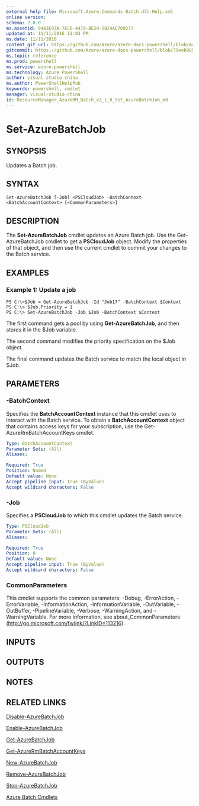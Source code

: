 ```yaml
---
external help file: Microsoft.Azure.Commands.Batch.dll-Help.xml
online version: 
schema: 2.0.0
ms.assetid: 94A3E93A-7EC6-4479-BE29-2B24AE709277
updated_at: 11/11/2016 11:03 PM
ms.date: 11/11/2016
content_git_url: https://github.com/Azure/azure-docs-powershell/blob/master/azureps-cmdlets-docs/ResourceManager/AzureRM.Batch/v2.1.0/Set-AzureBatchJob.md
gitcommit: https://github.com/Azure/azure-docs-powershell/blob/79eeb985ea480979357fb4695832a0c3d29a48bf/azureps-cmdlets-docs/ResourceManager/AzureRM.Batch/v2.1.0/Set-AzureBatchJob.md
ms.topic: reference
ms.prod: powershell
ms.service: azure-powershell
ms.technology: Azure PowerShell
author: visual-studio-china
ms.author: PowerShellHelpPub
keywords: powershell, cmdlet
manager: visual-studio-china
id: ResourceManager_AzureRM_Batch_v2_1_0_Set_AzureBatchJob_md
---
```


# Set-AzureBatchJob

## SYNOPSIS
Updates a Batch job.

## SYNTAX

```
Set-AzureBatchJob [-Job] <PSCloudJob> -BatchContext <BatchAccountContext> [<CommonParameters>]
```

## DESCRIPTION
The **Set-AzureBatchJob** cmdlet updates an Azure Batch job.
Use the Get-AzureBatchJob cmdlet to get a **PSCloudJob** object.
Modify the properties of that object, and then use the current cmdlet to commit your changes to the Batch service.

## EXAMPLES

### Example 1: Update a job
```
PS C:\>$Job = Get-AzureBatchJob -Id "Job17" -BatchContext $Context
PS C:\> $Job.Priority = 1
PS C:\> Set-AzureBatchJob -Job $Job -BatchContext $Context
```

The first command gets a pool by using **Get-AzureBatchJob**, and then stores it in the $Job variable.

The second command modifies the priority specification on the $Job object.

The final command updates the Batch service to match the local object in $Job.

## PARAMETERS

### -BatchContext
Specifies the **BatchAccountContext** instance that this cmdlet uses to interact with the Batch service.
To obtain a **BatchAccountContext** object that contains access keys for your subscription, use the Get-AzureRmBatchAccountKeys cmdlet.

```yaml
Type: BatchAccountContext
Parameter Sets: (All)
Aliases: 

Required: True
Position: Named
Default value: None
Accept pipeline input: True (ByValue)
Accept wildcard characters: False
```

### -Job
Specifies a **PSCloudJob** to which this cmdlet updates the Batch service.

```yaml
Type: PSCloudJob
Parameter Sets: (All)
Aliases: 

Required: True
Position: 0
Default value: None
Accept pipeline input: True (ByValue)
Accept wildcard characters: False
```

### CommonParameters
This cmdlet supports the common parameters: -Debug, -ErrorAction, -ErrorVariable, -InformationAction, -InformationVariable, -OutVariable, -OutBuffer, -PipelineVariable, -Verbose, -WarningAction, and -WarningVariable. For more information, see about_CommonParameters (http://go.microsoft.com/fwlink/?LinkID=113216).

## INPUTS

## OUTPUTS

## NOTES

## RELATED LINKS

[Disable-AzureBatchJob](xref:ResourceManager/AzureRM.Batch/v2.1.0/Disable-AzureBatchJob.md)

[Enable-AzureBatchJob](xref:ResourceManager/AzureRM.Batch/v2.1.0/Enable-AzureBatchJob.md)

[Get-AzureBatchJob](xref:ResourceManager/AzureRM.Batch/v2.1.0/Get-AzureBatchJob.md)

[Get-AzureRmBatchAccountKeys](xref:ResourceManager/AzureRM.Batch/v2.1.0/Get-AzureRmBatchAccountKeys.md)

[New-AzureBatchJob](xref:ResourceManager/AzureRM.Batch/v2.1.0/New-AzureBatchJob.md)

[Remove-AzureBatchJob](xref:ResourceManager/AzureRM.Batch/v2.1.0/Remove-AzureBatchJob.md)

[Stop-AzureBatchJob](xref:ResourceManager/AzureRM.Batch/v2.1.0/Stop-AzureBatchJob.md)

[Azure Batch Cmdlets](xref:ResourceManager/AzureRM.Batch/v2.1.0/AzureRM.Batch.md)


